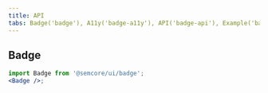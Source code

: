 ```yaml
---
title: API
tabs: Badge('badge'), A11y('badge-a11y'), API('badge-api'), Example('badge-code'), Changelog('badge-changelog')
---
```


## Badge

```jsx
import Badge from '@semcore/ui/badge';
<Badge />;
```

<script setup>
  import { data as types } from '../../../builder/typings/types.data.ts'
</script>

<TypesView type="BadgeProps" :types={...types} />
